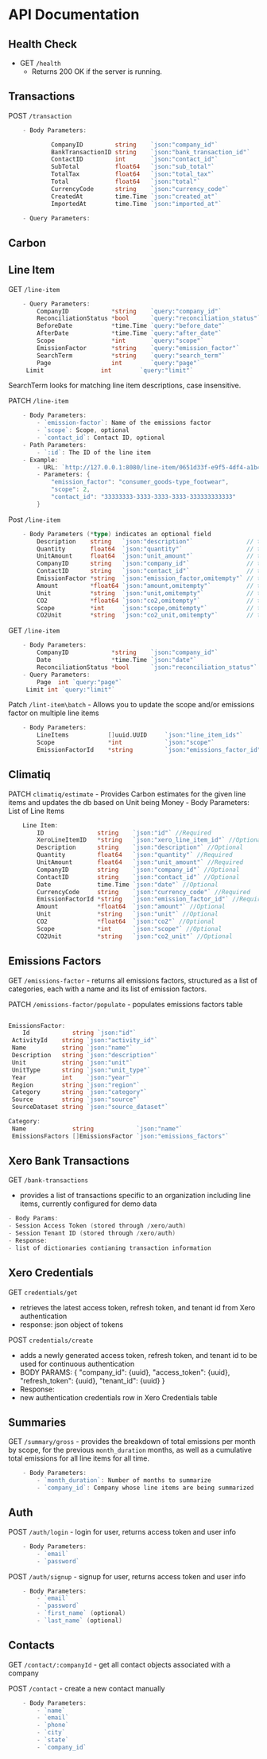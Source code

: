 # API Documentation

## Health Check

- GET `/health`
  - Returns 200 OK if the server is running.

## Transactions

POST `/transaction`

```go
    - Body Parameters:

            CompanyID         string    `json:"company_id"`
            BankTransactionID string    `json:"bank_transaction_id"`
            ContactID         int       `json:"contact_id"`
            SubTotal          float64   `json:"sub_total"`
            TotalTax          float64   `json:"total_tax"`
            Total             float64   `json:"total"`
            CurrencyCode      string    `json:"currency_code"`
            CreatedAt         time.Time `json:"created_at"`
            ImportedAt        time.Time `json:"imported_at"`

    - Query Parameters:
```

## Carbon

## Line Item

GET `/line-item`

```go
    - Query Parameters:
        CompanyID            *string    `query:"company_id"`
        ReconciliationStatus *bool      `query:"reconciliation_status"`
        BeforeDate           *time.Time `query:"before_date"`
        AfterDate            *time.Time `query:"after_date"`
        Scope                *int       `query:"scope"`
        EmissionFactor       *string    `query:"emission_factor"`
        SearchTerm           *string    `query:"search_term"`
        Page                 int        `query:"page"`
     Limit                int        `query:"limit"`

```

SearchTerm looks for matching line item descriptions, case insensitive.

PATCH `/line-item`

```go
    - Body Parameters:
        - `emission-factor`: Name of the emissions factor
        - `scope`: Scope, optional 
        - `contact_id`: Contact ID, optional
    - Path Parameters:
        - `:id`: The ID of the line item
    - Example:
        - URL: `http://127.0.0.1:8080/line-item/0651d33f-e9f5-4df4-a1b4-155c0e6cceff`
        - Parameters: {
            "emission_factor": "consumer_goods-type_footwear",
            "scope": 2, 
            "contact_id": "33333333-3333-3333-3333-333333333333"
        }
```

Post `/line-item`

```go
    - Body Parameters (*type) indicates an optional field
        Description    string   `json:"description"`               // the description for a line item, non-empty
        Quantity       float64  `json:"quantity"`                  // the quantity of items purchased, >= 0
        UnitAmount     float64  `json:"unit_amount"`               // the price, >= 0
        CompanyID      string   `json:"company_id"`                // the id of the associated company, uuid
        ContactID      string   `json:"contact_id"`                // the id of the associated contact, uuid
        EmissionFactor *string  `json:"emission_factor,omitempty"` // the emission factor as known by climatiq
        Amount         *float64 `json:"amount,omitempty"`          // the amount of the emission factor, >= 0
        Unit           *string  `json:"unit,omitempty"`            // the unit of the emission factor
        CO2            *float64 `json:"co2,omitempty"`             // the amount of CO2, >= 0
        Scope          *int     `json:"scope,omitempty"`           // the scope of the line-item
        CO2Unit        *string  `json:"co2_unit,omitempty"`        // the unit of CO2
```

GET `/line-item`

```go
    - Body Parameters:
        CompanyID            *string    `json:"company_id"`
        Date                 *time.Time `json:"date"`
        ReconciliationStatus *bool      `json:"reconciliation_status"`
    - Query Parameters:
        Page  int `query:"page"`
     Limit int `query:"limit"`

```

Patch `/lint-item\batch`
    - Allows you to update the scope and/or emissions factor on multiple line items

```go
    - Body Parameters:
        LineItems           []uuid.UUID     `json:"line_item_ids"`
        Scope               *int            `json:"scope"`
        EmissionFactorId    *string         `json:"emissions_factor_id"`
```

## Climatiq

PATCH `climatiq/estimate`
    - Provides Carbon estimates for the given line items and updates the db based on Unit being Money
    - Body Parameters:
        List of Line Items

```go
    Line Item:
        ID               string    `json:"id"` //Required
        XeroLineItemID   *string   `json:"xero_line_item_id"` //Optional
        Description      string    `json:"description"` //Optional
        Quantity         float64   `json:"quantity"` //Required
        UnitAmount       float64   `json:"unit_amount"` //Required
        CompanyID        string    `json:"company_id"` //Optional
        ContactID        string    `json:"contact_id"` //Optional
        Date             time.Time `json:"date"` //Optional
        CurrencyCode     string    `json:"currency_code"` //Required
        EmissionFactorId *string   `json:"emission_factor_id"` //Required
        Amount           *float64  `json:"amount"` //Optional
        Unit             *string   `json:"unit"` //Optional
        CO2              *float64  `json:"co2"` //Optional
        Scope            *int      `json:"scope"` //Optional
        CO2Unit          *string   `json:"co2_unit"` //Optional
```

## Emissions Factors

GET `/emissions-factor`
    - returns all emissions factors, structured as a list of categories, each with a name and its list of emission factors.

PATCH `/emissions-factor/populate`
    - populates emissions factors table

```go

EmissionsFactor:
    Id            string `json:"id"`
 ActivityId    string `json:"activity_id"`
 Name          string `json:"name"`
 Description   string `json:"description"`
 Unit          string `json:"unit"`
 UnitType      string `json:"unit_type"`
 Year          int    `json:"year"`
 Region        string `json:"region"`
 Category      string `json:"category"`
 Source        string `json:"source"`
 SourceDataset string `json:"source_dataset"`

Category:
 Name             string            `json:"name"`
 EmissionsFactors []EmissionsFactor `json:"emissions_factors"`

```

## Xero Bank Transactions

GET `/bank-transactions`

- provides a list of transactions specific to an organization including line items, currently configured for demo data

 ``` go
- Body Params:
 - Session Access Token (stored through /xero/auth)
 - Session Tenant ID (stored through /xero/auth)
- Response:
 - list of dictionaries contianing transaction information
```

## Xero Credentials

GET `credentials/get`

- retrieves the latest access token, refresh token, and tenant id from Xero authentication
- response: json object of tokens

POST `credentials/create`

- adds a newly generated access token, refresh token, and tenant id to be used for continuous authentication
- BODY PARAMS:
  {
      "company_id": {uuid},
      "access_token": {uuid},
      "refresh_token": {uuid},
      "tenant_id": {uuid}
  }
- Response:
- new authentication credentials row in Xero Credentials table

## Summaries

GET `/summary/gross`
    - provides the breakdown of total emissions per month by scope, for the previous `month_duration` months, as well as a cumulative total emissions for all line items for all time.

```go
    - Body Parameters:
        - `month_duration`: Number of months to summarize
        - `company_id`: Company whose line items are being summarized
```

## Auth

POST `/auth/login`
    - login for user, returns access token and user info

```go
    - Body Parameters:
        - `email`
        - `password`
```

POST `/auth/signup`
    - signup for user, returns access token and user info

```go
    - Body Parameters:
        - `email`
        - `password`
        - `first_name` (optional)
        - `last_name` (optional)
```

## Contacts

GET `/contact/:companyId`
    - get all contact objects associated with a company

POST `/contact`
    - create a new contact manually

```go
    - Body Parameters:
        - `name`
        - `email`
        - `phone`
        - `city`
        - `state`
        - `company_id`
```
